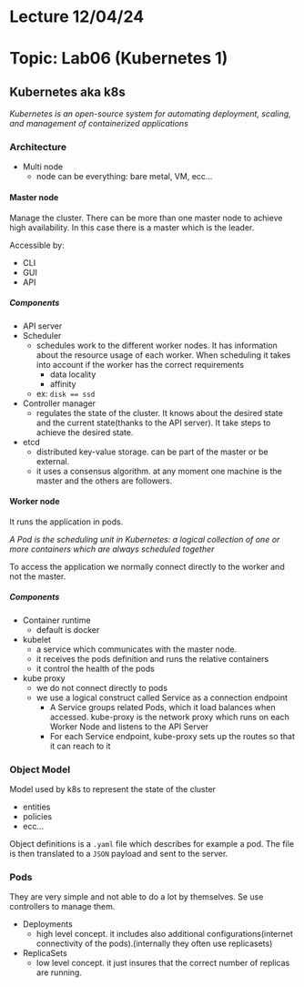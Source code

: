 # Lecture 12/04/24

# Topic: Lab06 (Kubernetes 1)

## Kubernetes aka k8s

_Kubernetes is an open-source
system for automating deployment, scaling, and
management of containerized applications_

### Architecture

- Multi node
  - node can be everything: bare metal, VM, ecc...

#### Master node

Manage the cluster. There can be more than one master node to achieve high availability. In this case there is a master which is the leader.

Accessible by:

- CLI
- GUI
- API

##### Components

- API server
- Scheduler
  - schedules work to the different worker nodes. It has information about the resource usage of each worker. When scheduling it takes into account if the worker has the correct requirements
    - data locality
    - affinity
  - ex: `disk == ssd`
- Controller manager
  - regulates the state of the cluster. It knows about the desired state and the current state(thanks to the API server). It take steps to achieve the desired state.
- etcd
  - distributed key-value storage. can be part of the master or be external.
  - it uses a consensus algorithm. at any moment one machine is the master and the others are followers.
  
#### Worker node

It runs the application in pods.

_A Pod is the scheduling unit in Kubernetes: a logical collection of one or more containers which are always scheduled together_

To access the application we normally connect directly to the worker and not the master.

##### Components

- Container runtime
  - default is docker
- kubelet
  - a service which communicates with the master node.
  - it receives the pods definition and runs the relative containers
  - it control the health of the pods
- kube proxy
  - we do not connect directly to pods
  - we use a logical construct called Service as a connection endpoint
    - A Service groups related Pods, which it load balances when accessed. kube-proxy is the network proxy which runs on each Worker Node and listens to the API Server
    - For each Service endpoint, kube-proxy sets up the routes so that it can reach to it

### Object Model

Model used by k8s to represent the state of the cluster

- entities
- policies
- ecc...

Object definitions is a `.yaml` file which describes for example a pod. The file is then translated to a `JSON` payload and sent to the server.

### Pods

They are very simple and not able to do a lot by themselves. Se use controllers to manage them.

- Deployments
  - high level concept. it includes also additional configurations(internet connectivity of the pods).(internally they often use replicasets)
- ReplicaSets
  - low level concept. it just insures that the correct number of replicas are running.